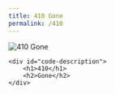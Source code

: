 ```yaml
---
title: 410 Gone
permalink: /410
---
```

<div class="status-page-container">
<div>
    <img src="https://i.imgur.com/KLOHcoz.jpg" alt="410 Gone" />

    <div id="code-description">
        <h1>410</h1>
        <h2>Gone</h2>
    </div>
</div>
</div>
